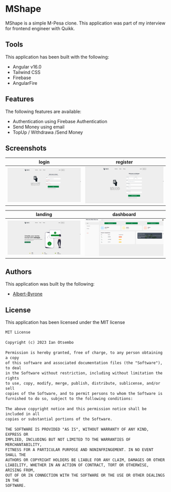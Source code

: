# MShape

MShape is a simple M-Pesa clone. This application was part of my interview for frontend engineer with Quikk.

## Tools

This application has been built with the following:

- Angular v16.0
- Tailwind CSS
- Firebase
- AngularFire

## Features

The following features are available:

- Authentication using Firebase Authentication
- Send Money using email
- TopUp / Withdrawa /Send Money

## Screenshots

| login                                | register                              |
| ------------------------------------ | ------------------------------------- |
| ![image](/src/screenshots/login.png) | ![image](/src/screenshots/signup.png) |

| landing                             | dashboard                                |
| ----------------------------------- | ---------------------------------------- |
| ![image](/src/screenshots/home.png) | ![image](/src/screenshots/dashboard.png) |

## Authors

This application was built by the following:

- [Albert-Byrone](https://github.com/Albert-Byrone)

## License

This application has been licensed under the MIT license

```
MIT License

Copyright (c) 2023 Ian Otsembo

Permission is hereby granted, free of charge, to any person obtaining a copy
of this software and associated documentation files (the "Software"), to deal
in the Software without restriction, including without limitation the rights
to use, copy, modify, merge, publish, distribute, sublicense, and/or sell
copies of the Software, and to permit persons to whom the Software is
furnished to do so, subject to the following conditions:

The above copyright notice and this permission notice shall be included in all
copies or substantial portions of the Software.

THE SOFTWARE IS PROVIDED "AS IS", WITHOUT WARRANTY OF ANY KIND, EXPRESS OR
IMPLIED, INCLUDING BUT NOT LIMITED TO THE WARRANTIES OF MERCHANTABILITY,
FITNESS FOR A PARTICULAR PURPOSE AND NONINFRINGEMENT. IN NO EVENT SHALL THE
AUTHORS OR COPYRIGHT HOLDERS BE LIABLE FOR ANY CLAIM, DAMAGES OR OTHER
LIABILITY, WHETHER IN AN ACTION OF CONTRACT, TORT OR OTHERWISE, ARISING FROM,
OUT OF OR IN CONNECTION WITH THE SOFTWARE OR THE USE OR OTHER DEALINGS IN THE
SOFTWARE.
```
